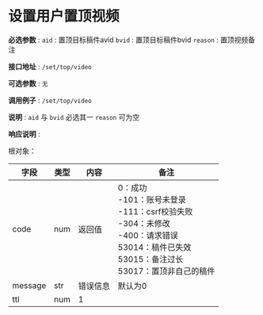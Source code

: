 # 设置用户置顶视频

**必选参数** : `aid` : 置顶目标稿件avid `bvid` : 置顶目标稿件bvid `reason` : 置顶视频备注

**接口地址** : `/set/top/video`

**可选参数** : `无`

**调用例子** : `/set/top/video`

**说明** : `aid` 与 `bvid` 必选其一 `reason` 可为空

**响应说明** :

根对象：

| 字段      | 类型  | 内容   | 备注                                                                                                                        |
|---------|-----|------|---------------------------------------------------------------------------------------------------------------------------|
| code    | num | 返回值  | 0：成功<br />-101：账号未登录<br />-111：csrf校验失败<br />-304：未修改<br />-400：请求错误<br />53014：稿件已失效<br />53015：备注过长<br />53017：置顶非自己的稿件 |
| message | str | 错误信息 | 默认为0                                                                                                                      |
| ttl     | num | 1    |